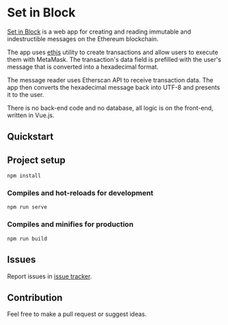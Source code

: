 # Set in Block

[Set in Block](https://setinblock.com) is a web app for creating and reading immutable and indestructible messages on the Ethereum blockchain.

The app uses [ethjs](https://github.com/ethjs/ethjs) utility to create transactions and allow users to execute them with MetaMask. The transaction's data field is prefilled with the user's message that is converted into a hexadecimal format.

The message reader uses Etherscan API to receive transaction data. The app then converts the hexadecimal message back into UTF-8 and presents it to the user.

There is no back-end code and no database, all logic is on the front-end, written in Vue.js.

## Quickstart

## Project setup
```
npm install
```

### Compiles and hot-reloads for development
```
npm run serve
```

### Compiles and minifies for production
```
npm run build
```

## Issues

Report issues in [issue tracker](https://github.com/giekaton/set-in-block/issues).

## Contribution

Feel free to make a pull request or suggest ideas.
